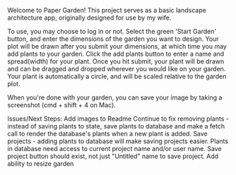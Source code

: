 Welcome to Paper Garden! This project serves as a basic landscape architecture app, originally designed for use by my wife.

To use, you may choose to log in or not. Select the green 'Start Garden' button, and enter the dimensions of the garden you want to design. Your plot will be drawn after you submit your dimensions, at which time you may add plants to your garden. Click the add plants button to enter a name and spread(width) for your plant. Once you hit submit, your plant will be drawn and can be dragged and dropped wherever you would like on your garden. Your plant is automatically a circle, and will be scaled relative to the garden plot.

When you're done with your garden, you can save your image by taking a screenshot (cmd + shift + 4 on Mac).

Issues/Next Steps:
Add images to Readme
Continue to fix removing plants - instead of saving plants to state, save plants to database and make a fetch call to render the database's plants when a new plant is added.
Save projects - adding plants to database will make saving projects easier. Plants in database need access to current project name and/or user name. Save project button should exist, not just "Untitled" name to save project.
Add ability to resize garden
